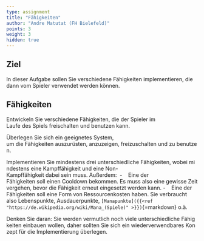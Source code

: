 ```yaml
---
type: assignment
title: "Fähigkeiten"
author: "Andre Matutat (FH Bielefeld)"
points: 3
weight: 3
hidden: true
---
```


## Ziel

In dieser Aufgabe sollen Sie verschiedene Fähigkeiten implementieren, die dann vom Spieler verwendet werden können.

## Fähigkeiten

Entwickeln Sie verschiedene Fähigkeiten, die der Spieler im Laufe des Spiels freischalten und benutzen kann.

Überlegen Sie sich ein geeignetes System, um die Fähigkeiten auszurüsten, anzuzeigen, freizuschalten und zu benutzen.

Implementieren Sie mindestens drei unterschiedliche Fähigkeiten, wobei mindestens eine Kampffähigkeit und eine Non-Kampffähigkeit dabei sein muss.
Außerdem: 
-    Eine der Fähigkeiten soll einen Cooldown bekommen. Es muss also eine gewisse Zeit vergehen, bevor die Fähigkeit erneut eingesetzt werden kann.
-    Eine der Fähigkeiten soll eine Form von Ressourcenkosten haben. Sie verbraucht also Lebenspunkte, Ausdauerpunkte, `[Manapunkte]({{<ref "https://de.wikipedia.org/wiki/Mana_(Spiele)" >}})`{=markdown} o.ä.

Denken Sie daran: Sie werden vermutlich noch viele unterschiedliche Fähigkeiten einbauen wollen, daher sollten Sie sich ein wiederverwendbares Konzept für die Implementierung überlegen.

